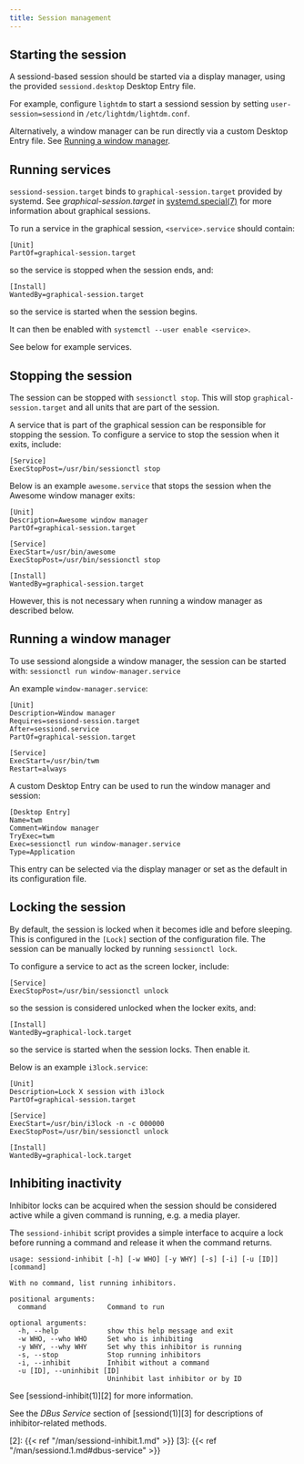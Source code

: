 ```yaml
---
title: Session management
---
```


## Starting the session

A sessiond-based session should be started via a display manager, using
the provided `sessiond.desktop` Desktop Entry file.

For example, configure `lightdm` to start a sessiond session by setting
`user-session=sessiond` in `/etc/lightdm/lightdm.conf`.

Alternatively, a window manager can be run directly via a custom Desktop Entry
file. See [Running a window manager](#running-a-window-manager).

## Running services

`sessiond-session.target` binds to `graphical-session.target` provided
by systemd. See _graphical-session.target_ in [systemd.special(7)][1]
for more information about graphical sessions.

To run a service in the graphical session, `<service>.service` should contain:

```
[Unit]
PartOf=graphical-session.target
```

so the service is stopped when the session ends, and:

```
[Install]
WantedBy=graphical-session.target
```

so the service is started when the session begins.

It can then be enabled with `systemctl --user enable <service>`.

See below for example services.

[1]: https://www.freedesktop.org/software/systemd/man/systemd.special.html#graphical-session.target

## Stopping the session

The session can be stopped with `sessionctl stop`. This will stop
`graphical-session.target` and all units that are part of the session.

A service that is part of the graphical session can be responsible for stopping
the session. To configure a service to stop the session when it exits, include:

```
[Service]
ExecStopPost=/usr/bin/sessionctl stop
```

Below is an example `awesome.service` that stops the session when the Awesome
window manager exits:

```
[Unit]
Description=Awesome window manager
PartOf=graphical-session.target

[Service]
ExecStart=/usr/bin/awesome
ExecStopPost=/usr/bin/sessionctl stop

[Install]
WantedBy=graphical-session.target
```

However, this is not necessary when running a window manager as described below.

## Running a window manager

To use sessiond alongside a window manager, the session can be started with:
`sessionctl run window-manager.service`

An example `window-manager.service`:
```
[Unit]
Description=Window manager
Requires=sessiond-session.target
After=sessiond.service
PartOf=graphical-session.target

[Service]
ExecStart=/usr/bin/twm
Restart=always
```

A custom Desktop Entry can be used to run the window manager and session:
```
[Desktop Entry]
Name=twm
Comment=Window manager
TryExec=twm
Exec=sessionctl run window-manager.service
Type=Application
```

This entry can be selected via the display manager or set as the default in its
configuration file.

## Locking the session

By default, the session is locked when it becomes idle and before sleeping.
This is configured in the `[Lock]` section of the configuration file.
The session can be manually locked by running `sessionctl lock`.

To configure a service to act as the screen locker, include:

```
[Service]
ExecStopPost=/usr/bin/sessionctl unlock
```

so the session is considered unlocked when the locker exits, and:

```
[Install]
WantedBy=graphical-lock.target
```

so the service is started when the session locks. Then enable it.

Below is an example `i3lock.service`:

```
[Unit]
Description=Lock X session with i3lock
PartOf=graphical-session.target

[Service]
ExecStart=/usr/bin/i3lock -n -c 000000
ExecStopPost=/usr/bin/sessionctl unlock

[Install]
WantedBy=graphical-lock.target
```

## Inhibiting inactivity

Inhibitor locks can be acquired when the session should be considered active
while a given command is running, e.g. a media player.

The `sessiond-inhibit` script provides a simple interface to acquire a lock
before running a command and release it when the command returns.

```
usage: sessiond-inhibit [-h] [-w WHO] [-y WHY] [-s] [-i] [-u [ID]] [command]

With no command, list running inhibitors.

positional arguments:
  command               Command to run

optional arguments:
  -h, --help            show this help message and exit
  -w WHO, --who WHO     Set who is inhibiting
  -y WHY, --why WHY     Set why this inhibitor is running
  -s, --stop            Stop running inhibitors
  -i, --inhibit         Inhibit without a command
  -u [ID], --uninhibit [ID]
                        Uninhibit last inhibitor or by ID
```

See [sessiond-inhibit(1)][2] for more information.

See the _DBus Service_ section of [sessiond(1)][3]
for descriptions of inhibitor-related methods.

[2]: {{< ref "/man/sessiond-inhibit.1.md" >}}
[3]: {{< ref "/man/sessiond.1.md#dbus-service" >}}
